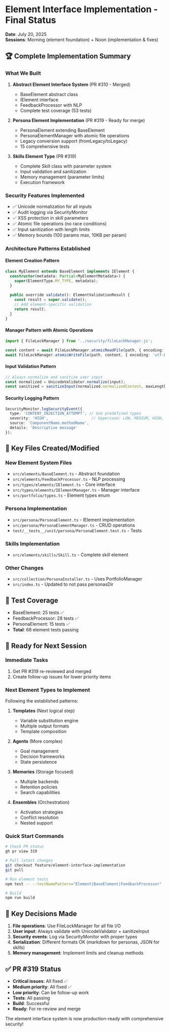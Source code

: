 # Element Interface Implementation - Final Status
**Date**: July 20, 2025  
**Sessions**: Morning (element foundation) + Noon (implementation & fixes)  

## 🏆 Complete Implementation Summary

### What We Built
1. **Abstract Element Interface System** (PR #310 - Merged)
   - BaseElement abstract class
   - IElement interface
   - FeedbackProcessor with NLP
   - Complete test coverage (53 tests)

2. **Persona Element Implementation** (PR #319 - Ready for merge)
   - PersonaElement extending BaseElement
   - PersonaElementManager with atomic file operations
   - Legacy conversion support (fromLegacy/toLegacy)
   - 15 comprehensive tests

3. **Skills Element Type** (PR #319)
   - Complete Skill class with parameter system
   - Input validation and sanitization
   - Memory management (parameter limits)
   - Execution framework

### Security Features Implemented
- ✅ Unicode normalization for all inputs
- ✅ Audit logging via SecurityMonitor
- ✅ XSS protection in skill parameters
- ✅ Atomic file operations (no race conditions)
- ✅ Input sanitization with length limits
- ✅ Memory bounds (100 params max, 10KB per param)

### Architecture Patterns Established

#### Element Creation Pattern
```typescript
class MyElement extends BaseElement implements IElement {
  constructor(metadata: Partial<MyElementMetadata>) {
    super(ElementType.MY_TYPE, metadata);
  }
  
  public override validate(): ElementValidationResult {
    const result = super.validate();
    // Add element-specific validation
    return result;
  }
}
```

#### Manager Pattern with Atomic Operations
```typescript
import { FileLockManager } from '../security/fileLockManager.js';

const content = await FileLockManager.atomicReadFile(path, { encoding: 'utf-8' });
await FileLockManager.atomicWriteFile(path, content, { encoding: 'utf-8' });
```

#### Input Validation Pattern
```typescript
// Always normalize and sanitize user input
const normalized = UnicodeValidator.normalize(input);
const sanitized = sanitizeInput(normalized.normalizedContent, maxLength);
```

#### Security Logging Pattern
```typescript
SecurityMonitor.logSecurityEvent({
  type: 'CONTENT_INJECTION_ATTEMPT', // Use predefined types
  severity: 'HIGH',                   // Uppercase: LOW, MEDIUM, HIGH, CRITICAL
  source: 'ComponentName.methodName',
  details: 'Descriptive message'
});
```

## 📁 Key Files Created/Modified

### New Element System Files
- `src/elements/BaseElement.ts` - Abstract foundation
- `src/elements/FeedbackProcessor.ts` - NLP processing
- `src/types/elements/IElement.ts` - Core interface
- `src/types/elements/IElementManager.ts` - Manager interface
- `src/portfolio/types.ts` - Element types enum

### Persona Implementation
- `src/persona/PersonaElement.ts` - IElement implementation
- `src/persona/PersonaElementManager.ts` - CRUD operations
- `test/__tests__/unit/persona/PersonaElement.test.ts` - Tests

### Skills Implementation
- `src/elements/skills/Skill.ts` - Complete skill element

### Other Changes
- `src/collection/PersonaInstaller.ts` - Uses PortfolioManager
- `src/index.ts` - Updated to not pass personasDir

## 🧪 Test Coverage
- BaseElement: 25 tests ✅
- FeedbackProcessor: 28 tests ✅
- PersonaElement: 15 tests ✅
- **Total**: 68 element tests passing

## 🚀 Ready for Next Session

### Immediate Tasks
1. Get PR #319 re-reviewed and merged
2. Create follow-up issues for lower priority items

### Next Element Types to Implement
Following the established patterns:

1. **Templates** (Next logical step)
   - Variable substitution engine
   - Multiple output formats
   - Template composition

2. **Agents** (More complex)
   - Goal management
   - Decision frameworks
   - State persistence

3. **Memories** (Storage focused)
   - Multiple backends
   - Retention policies
   - Search capabilities

4. **Ensembles** (Orchestration)
   - Activation strategies
   - Conflict resolution
   - Nested support

### Quick Start Commands
```bash
# Check PR status
gh pr view 319

# Pull latest changes
git checkout feature/element-interface-implementation
git pull

# Run element tests
npm test -- --testNamePattern="Element|BaseElement|FeedbackProcessor" --no-coverage

# Build
npm run build
```

## 🎯 Key Decisions Made
1. **File operations**: Use FileLockManager for all file I/O
2. **User input**: Always validate with UnicodeValidator + sanitizeInput
3. **Security events**: Log via SecurityMonitor with proper types
4. **Serialization**: Different formats OK (markdown for personas, JSON for skills)
5. **Memory management**: Implement limits and cleanup methods

## ✅ PR #319 Status
- **Critical issues**: All fixed ✅
- **Medium priority**: All fixed ✅
- **Low priority**: Can be follow-up work
- **Tests**: All passing
- **Build**: Successful
- **Ready**: For re-review and merge

The element interface system is now production-ready with comprehensive security!